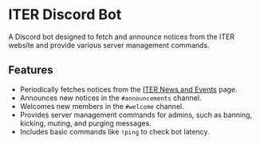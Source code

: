 # ITER Discord Bot

A Discord bot designed to fetch and announce notices from the ITER website and provide various server management commands.

## Features

- Periodically fetches notices from the [ITER News and Events](https://www.soa.ac.in/iter-news-and-events) page.
- Announces new notices in the `#announcements` channel.
- Welcomes new members in the `#welcome` channel.
- Provides server management commands for admins, such as banning, kicking, muting, and purging messages.
- Includes basic commands like `!ping` to check bot latency.
